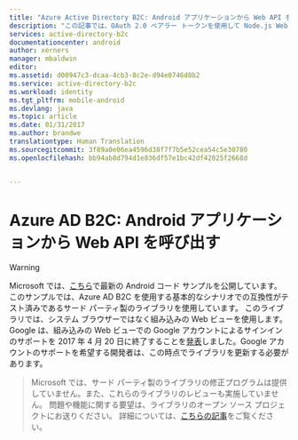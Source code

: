 ```yaml
---
title: "Azure Active Directory B2C: Android アプリケーションから Web API を呼び出す | Microsoft Docs"
description: "この記事では、OAuth 2.0 ベアラー トークンを使用して Node.js Web API を呼び出す Android の &quot;To-Do List&quot; アプリを作成する方法について説明します。 Android アプリと Web API は、どちらも Azure Active Directory B2C を使用してユーザー ID を管理し、ユーザーを認証します。"
services: active-directory-b2c
documentationcenter: android
author: xerners
manager: mbaldwin
editor: 
ms.assetid: d00947c3-dcaa-4cb3-8c2e-d94e0746d8b2
ms.service: active-directory-b2c
ms.workload: identity
ms.tgt_pltfrm: mobile-android
ms.devlang: java
ms.topic: article
ms.date: 01/31/2017
ms.author: brandwe
translationtype: Human Translation
ms.sourcegitcommit: 3f89a0e06ea4596d38f7f7b5e52cea54c5e30780
ms.openlocfilehash: bb94ab8d794d1e836df57e1bc42df42825f2668d


---
```

# <a name="azure-ad-b2c-call-a-web-api-from-an-android-application"></a>Azure AD B2C: Android アプリケーションから Web API を呼び出す
> [!WARNING]
> Microsoft では、[こちら](https://github.com/Azure-Samples/active-directory-b2c-android-native-nodejs-webapi)で最新の Android コード サンプルを公開しています。  このサンプルでは、Azure AD B2C を使用する基本的なシナリオでの互換性がテスト済みであるサード パーティ製のライブラリを使用しています。  このライブラリでは、システム ブラウザーではなく組み込みの Web ビューを使用します。  Google は、組み込みの Web ビューでの Google アカウントによるサインインのサポートを 2017 年 4 月 20 日に終了することを[発表](https://developers.googleblog.com/2016/08/modernizing-oauth-interactions-in-native-apps.html)しました。Google アカウントのサポートを希望する開発者は、この時点でライブラリを更新する必要があります。  

>Microsoft では、サード パーティ製のライブラリの修正プログラムは提供していません。また、これらのライブラリのレビューも実施していません。 問題や機能に関する要望は、ライブラリのオープン ソース プロジェクトにお送りください。 詳細については、[こちらの記事](https://docs.microsoft.com/azure/active-directory/develop/active-directory-v2-libraries)をご覧ください。
>
>




<!--HONumber=Feb17_HO1-->


